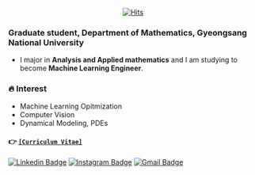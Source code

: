 <div align=center>

[![Hits](https://hits.seeyoufarm.com/api/count/incr/badge.svg?url=https%3A%2F%2Fgithub.com%2FOH-Seoyoung)](https://hits.seeyoufarm.com) 

</div>

### Graduate student, Department of Mathematics, Gyeongsang National University
- I major in **Analysis and Applied mathematics** and I am studying to become **Machine Learning Engineer**.

### 🔥 Interest
- Machine Learning Opitmization
- Computer Vision
- Dynamical Modeling, PDEs

#### 👉 [`[Curriculum Vitae]`](https://drive.google.com/file/d/1G-OvjyGyTXwQ0I5ZblAGm3eEvPtE2CfF/view?usp=sharing)

<!-- [![Tech Blog Badge](http://img.shields.io/badge/-Tech%20blog-black?style=flat-square&logo=github&link=https://zzsza.github.io/)](github.io주소)  -->
[![Linkedin Badge](https://img.shields.io/badge/-LinkedIn-blue?style=flat-square&logo=Linkedin&logoColor=white&link=https://www.linkedin.com/in/seoyoung-oh-309a24200/)](https://www.linkedin.com/in/seoyoung-oh-309a24200/) 
[![Instagram Badge](https://img.shields.io/badge/-Instagram-dd2a7b?style=flat-square&logo=instagram&logoColor=white&link=https://www.instagram.com/grim_540/)](https://www.instagram.com/grim_540/) 
[![Gmail Badge](https://img.shields.io/badge/-Gmail-d14836?style=flat-square&logo=Gmail&logoColor=white&link=mailto:snugyun01@gmail.com)](mailto:osyoung540@gmail.com)
</div>
